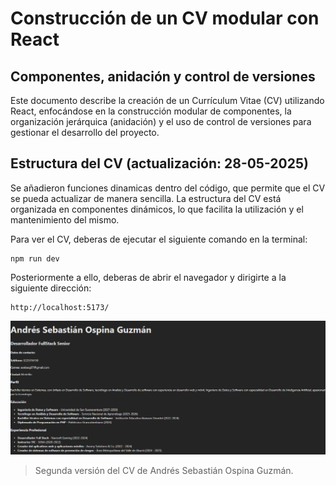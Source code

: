 # Construcción de un CV modular con React
## Componentes, anidación y control de versiones

Este documento describe la creación de un Currículum Vitae (CV) utilizando React, enfocándose en la construcción modular de componentes, la organización jerárquica (anidación) y el uso de control de versiones para gestionar el desarrollo del proyecto.

## Estructura del CV (actualización: 28-05-2025)
Se añadieron funciones dinamicas dentro del código, que permite que el CV se pueda actualizar de manera sencilla. La estructura del CV está organizada en componentes dinámicos, lo que facilita la utilización y el mantenimiento del mismo.

Para ver el CV, deberas de ejecutar el siguiente comando en la terminal:
```
npm run dev
```

Posteriormente a ello, deberas de abrir el navegador y dirigirte a la siguiente dirección:
```
http://localhost:5173/
```

![CV-andres-sebastian-ospina-guzman_-_actualizacion](./src/assets/img/image.png)
> Segunda versión del CV de Andrés Sebastián Ospina Guzmán.